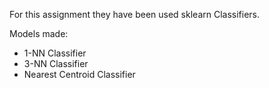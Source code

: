 For this assignment they have been used sklearn Classifiers.

Models made:
* 1-NN Classifier
* 3-NN Classifier
* Nearest Centroid Classifier
